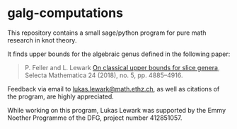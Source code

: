 # galg-computations

This repository contains a small sage/python program for pure math research in knot theory.

It finds upper bounds for the algebraic genus defined in the following paper:

> P. Feller and L. Lewark [On classical upper bounds for slice genera](https://arxiv.org/abs/1611.02679), Selecta Mathematica 24 (2018), no. 5, pp. 4885–4916.

Feedback via email to lukas.lewark@math.ethz.ch, as well as citations of the program, are highly appreciated.

While working on this program, Lukas Lewark was supported by the Emmy Noether Programme of the DFG, project number 412851057.
